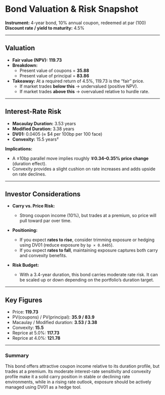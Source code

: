 
# Bond Valuation & Risk Snapshot

**Instrument:** 4-year bond, 10% annual coupon, redeemed at par (100)  
**Discount rate / yield to maturity:** 4.5%

---

## Valuation
- **Fair value (NPV):** **119.73**
- **Breakdown:**
  - Present value of coupons = **35.88**
  - Present value of principal = **83.86**
- **Takeaway:** At a required return of 4.5%, 119.73 is the “fair” price.
  - If market trades **below this** → undervalued (positive NPV).
  - If market trades **above this** → overvalued relative to hurdle rate.

---

## Interest-Rate Risk
- **Macaulay Duration:** 3.53 years  
- **Modified Duration:** 3.38 years  
- **DV01:** 0.0405 (≈ $4 per 100bp per 100 face)  
- **Convexity:** 15.5 years²  

**Implications:**  
- A ±10bp parallel move implies roughly **∓0.34–0.35% price change** (duration effect).  
- Convexity provides a slight cushion on rate increases and adds upside on rate declines.

---

## Investor Considerations
- **Carry vs. Price Risk:**  
  - Strong coupon income (10%), but trades at a premium, so price will pull toward par over time.  

- **Positioning:**  
  - If you expect **rates to rise**, consider trimming exposure or hedging using DV01 (reduce exposure by `bp × 0.0405`).  
  - If you expect **rates to fall**, maintaining exposure captures both carry and convexity benefits.  

- **Risk Budget:**  
  - With a 3.4-year duration, this bond carries moderate rate risk. It can be scaled up or down depending on the portfolio’s duration target.

---

## Key Figures
- Price: **119.73**  
- PV(coupons) / PV(principal): **35.9 / 83.9**  
- Macaulay / Modified duration: **3.53 / 3.38**  
- Convexity: **15.5**  
- Reprice at 5.0%: **117.73**  
- Reprice at 4.0%: **121.78**

---

### Summary
This bond offers attractive coupon income relative to its duration profile, but trades at a premium. Its moderate interest-rate sensitivity and convexity profile make it a solid carry position in stable or declining rate environments, while in a rising rate outlook, exposure should be actively managed using DV01 as a hedge tool.
